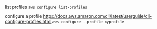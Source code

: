 list profiles
`aws configure list-profiles`

configure a profile 
https://docs.aws.amazon.com/cli/latest/userguide/cli-configure-profiles.html
`aws configure --profile myprofile`